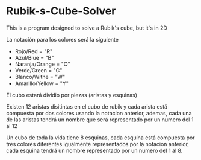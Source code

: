 # Rubik-s-Cube-Solver
This is a program designed to solve a Rubik's cube, but it's in 2D

La notación para los colores será la siguiente
- Rojo/Red = "R"
- Azul/Blue = "B"
- Naranja/Orange = "O"
- Verde/Green = "G"
- Blanco/Withe = "W"
- Amarillo/Yellow = "Y"


El cubo estará dividio por piezas (aristas y esquinas)

Existen 12 aristas disitintas en el cubo de rubik y cada arista está
compuesta por dos colores usando la notacion anterior, ademas, cada una
de las aristas tendrá un nombre que será representado por un numero del 1 al 12

Un cubo de toda la vida tiene 8 esquinas, cada esquina está compuesta por
tres colores diferentes igualmente representados por la notacion anterior,
cada esquina tendrá un nombre representado por un numero del 1 al 8.